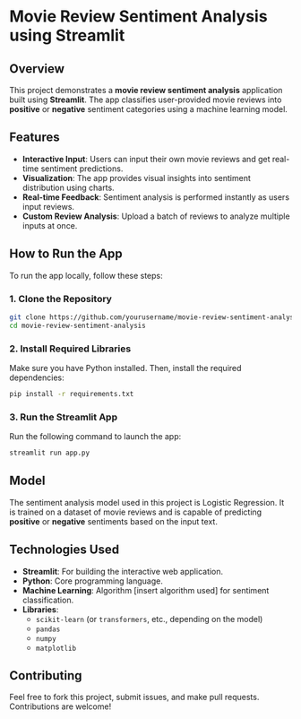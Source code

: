 
# Movie Review Sentiment Analysis using Streamlit

## Overview
This project demonstrates a **movie review sentiment analysis** application built using **Streamlit**. The app classifies user-provided movie reviews into **positive** or **negative** sentiment categories using a machine learning model.

## Features
- **Interactive Input**: Users can input their own movie reviews and get real-time sentiment predictions.
- **Visualization**: The app provides visual insights into sentiment distribution using charts.
- **Real-time Feedback**: Sentiment analysis is performed instantly as users input reviews.
- **Custom Review Analysis**: Upload a batch of reviews to analyze multiple inputs at once.

## How to Run the App
To run the app locally, follow these steps:

### 1. Clone the Repository
```bash
git clone https://github.com/yourusername/movie-review-sentiment-analysis.git
cd movie-review-sentiment-analysis
```

### 2. Install Required Libraries
Make sure you have Python installed. Then, install the required dependencies:
```bash
pip install -r requirements.txt
```

### 3. Run the Streamlit App
Run the following command to launch the app:
```bash
streamlit run app.py
```


## Model
The sentiment analysis model used in this project is Logistic Regression. It is trained on a dataset of movie reviews and is capable of predicting **positive** or **negative** sentiments based on the input text.

## Technologies Used
- **Streamlit**: For building the interactive web application.
- **Python**: Core programming language.
- **Machine Learning**: Algorithm [insert algorithm used] for sentiment classification.
- **Libraries**: 
  - `scikit-learn` (or `transformers`, etc., depending on the model)
  - `pandas`
  - `numpy`
  - `matplotlib`


## Contributing
Feel free to fork this project, submit issues, and make pull requests. Contributions are welcome!
